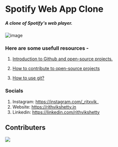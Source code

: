 
# Spotify Web App Clone

##### A clone of Spotify's web player.

![image](https://user-images.githubusercontent.com/74425589/194723035-a820c236-9180-4716-923d-d9b918d0fdae.png)

### Here are some usefull resources - 

1. [Introduction to Github and open-source projects.](https://www.digitalocean.com/community/tutorial_series/an-introduction-to-open-source)

2. [How to contribute to open-source projects](https://opensource.guide/how-to-contribute/)

3. [How to use git?](https://www.digitalocean.com/community/cheatsheets/how-to-use-git-a-reference-guide)

### Socials

1. Instagram: https://instagram.com/_ritxvik_
2. Website: https://rithvikshetty.in
3. Linkedin: https://linkedin.com/rithvikshetty

## Contributers

<a href="https://github.com/rithvikshettyy/Spotify/graphs/contributors">
  <img src="https://contrib.rocks/image?repo=rithvikshettyy/Spotify" />
</a>
